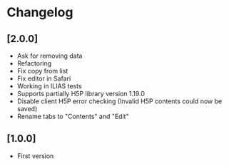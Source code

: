 # Changelog

## [2.0.0]
- Ask for removing data
- Refactoring
- Fix copy from list
- Fix editor in Safari
- Working in ILIAS tests
- Supports partially H5P library version 1.19.0
- Disable client H5P error checking (Invalid H5P contents could now be saved)
- Rename tabs to "Contents" and "Edit"

## [1.0.0]
- First version
